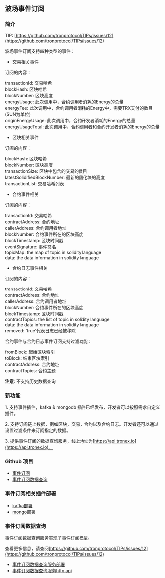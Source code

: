 
## 波场事件订阅

<h3> 简介 </h3>
 
TIP: [https://github.com/tronprotocol/TIPs/issues/12](https://github.com/tronprotocol/TIPs/issues/12)  

波场事件订阅支持四种类型的事件：    

- 交易相关事件

订阅的内容：  

transactionId: 交易哈希       
blockHash: 区块哈希       
blockNumber: 区块高度       
energyUsage: 此次调用中，合约调用者消耗的Energy的总量  
energyFee: 此次调用中，合约调用者消耗的Energy中，需要TRX支付的数目(SUN为单位)  
originEnergyUsage: 此次调用中，合约开发者消耗的Energy的总量  
energyUsageTotal: 此次调用中，合约调用者和合约开发者消耗的Energy的总量  


- 区块相关事件  

订阅的内容：    

blockHash: 区块哈希    
blockNumber: 区块高度    
transactionSize: 区块中包含的交易的数目     
latestSolidifiedBlockNumber: 最新的固化块的高度       
transactionList: 交易哈希列表      

- 合约事件相关    

订阅的内容：    

transactionId: 交易哈希     
contractAddress: 合约地址      
callerAddress: 合约调用者地址         
blockNumber: 合约事件所在的区块高度       
blockTimestamp: 区块时间戳      
eventSignature: 事件签名     
topicMap: the map of topic in solidity language    
data: the data information in solidity language         
  

- 合约日志事件相关  

订阅的内容：  

transactionId: 交易哈希   
contractAddress: 合约地址       
callerAddress: 合约调用者地址       
blockNumber: 合约事件所在的区块高度       
blockTimestamp: 区块时间戳       
contractTopics: the list of topic in solidity language    
data: the data information in solidity language    
removed: 'true'代表日志已经被移除     


合约事件与合约日志事件订阅支持过滤功能：      

fromBlock: 起始区块索引       
toBlock: 结束区块索引        
contractAddress: 合约地址  
contractTopics: 合约主题      

**注意**: 不支持历史数据查询   


<h3> 新功能 </h3> 

1.&nbsp;支持事件插件，kafka & mongodb 插件已经发布，开发者可以按照需求自定义插件。  

2.&nbsp;支持订阅链上数据，例如区块，交易，合约以及合约日志。开发者还可以通过设置过滤条件来订阅指定的数据。  

3.&nbsp;提供事件订阅的数据查询服务，线上地址为[https://api.tronex.io](https://api.tronex.io)。     

<h3> Github 项目 </h3>

- [事件订阅](https://github.com/tronprotocol/event-plugin)  
- [事件订阅数据查询](https://github.com/tronprotocol/tron-eventquery)    

<h3> 事件订阅相关插件部署 </h3>

- [kafka部署](https://tronprotocol.github.io/documentation-ZH/developers/deployment/#event-subscribe-plugin-deployment)
- [mongo部署](https://tronprotocol.github.io/documentation-ZH/developers/deployment/#event-subscribe-plugin-deployment)

<h3> 事件订阅数据查询 </h3>

事件订阅数据查询服务实现了事件订阅模型。  

查看更多信息，请查阅[https://github.com/tronprotocol/TIPs/issues/12](https://github.com/tronprotocol/TIPs/issues/12)

- [事件订阅数据查询服务部署](https://tronprotocol.github.io/documentation-ZH/developers/deployment/#event-subscribe-plugin-deployment)
- [事件订阅数据查询服务http api](https://github.com/tronprotocol/documentation-ZH/tree/master/docs_without_index/plugin/event-query-http.md)